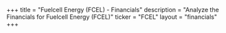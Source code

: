 +++
title = "Fuelcell Energy (FCEL) - Financials"
description = "Analyze the Financials for Fuelcell Energy (FCEL)"
ticker = "FCEL"
layout = "financials"
+++


